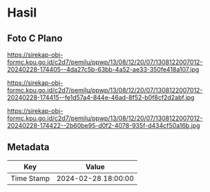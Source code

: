 # Hasil

## Foto C Plano

https://sirekap-obj-formc.kpu.go.id/c2d7/pemilu/ppwp/13/08/12/20/07/1308122007012-20240228-174405--4da27c5b-63bb-4a52-ae33-350fe418a107.jpg

https://sirekap-obj-formc.kpu.go.id/c2d7/pemilu/ppwp/13/08/12/20/07/1308122007012-20240228-174415--fe1d57a4-844e-46ad-8f52-b0f8cf2d2abf.jpg

https://sirekap-obj-formc.kpu.go.id/c2d7/pemilu/ppwp/13/08/12/20/07/1308122007012-20240228-174422--2b60be95-d0f2-4078-935f-d434cf50a16b.jpg


## Metadata

| Key        | Value               |
| ---------- | ------------------- |
| Time Stamp | 2024-02-28 18:00:00 |



